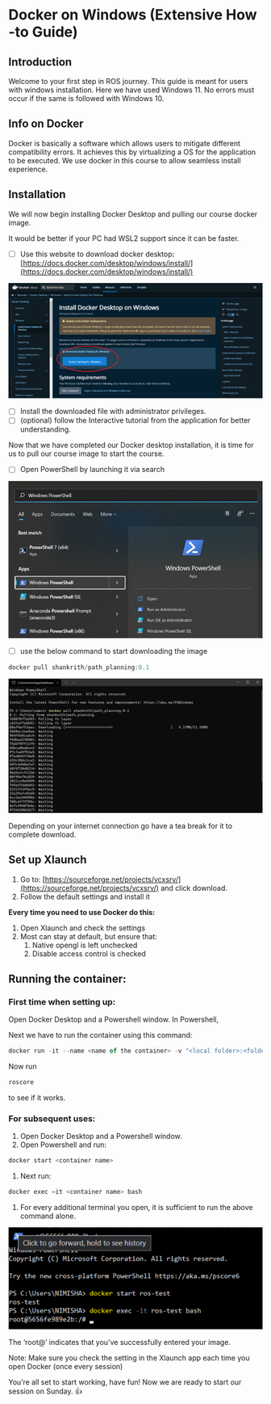 # Docker on Windows (Extensive How -to Guide)

## Introduction

Welcome to your first step in ROS journey. This guide is meant for users with windows installation. Here we have used Windows 11. No errors must occur if the same is followed with Windows 10.

## Info on Docker

Docker is basically a software which allows users to mitigate different compatibility errors. It achieves this by virtualizing a OS for the application to be executed. We use docker in this course to allow seamless install experience.

## Installation

We will now begin installing Docker Desktop and pulling our course docker image.

It would be better if your PC had WSL2 support since it can be faster.

- [ ]  Use this website to download docker desktop: [https://docs.docker.com/desktop/windows/install/](https://docs.docker.com/desktop/windows/install/)

![Screenshot 2022-04-09 072948.png](https://github.com/techclubssn/path_planning/blob/master/Documentation/media/Screenshot_2022-04-09_072948.png?raw=true)

- [ ]  Install the downloaded file with administrator privileges.
- [ ]  (optional) follow the Interactive tutorial from the application for better understanding.

Now that we have completed our Docker desktop installation, it is time for us to pull our course image to start the course.

- [ ]  Open PowerShell by launching it via search

![Untitled](https://github.com/techclubssn/path_planning/blob/master/Documentation/media/Untitled.png?raw=true)

- [ ]  use the below command to start downloading the image

```powershell
docker pull shankrith/path_planning:0.1
```

![Untitled](https://github.com/techclubssn/path_planning/blob/master/Documentation/media/Untitled%201.png?raw=true)

Depending on your internet connection go have a tea break for it to complete download.

## **Set up Xlaunch**

1. Go to: [https://sourceforge.net/projects/vcxsrv/](https://sourceforge.net/projects/vcxsrv/) and click download.
2. Follow the default settings and install it

**Every time you need to use Docker do this:**

1. Open Xlaunch and check the settings
2. Most can stay at default, but ensure that:
    1. Native opengl is left unchecked
    2. Disable access control is checked
    

## **Running the container:**

### **First time when setting up:**

Open Docker Desktop and a Powershell window. In Powershell,

<insert content about pulling>

Next we have to run the container using this command:

```jsx
docker run -it --name <name of the container> -v "<local folder>:<folder in the image>" -e DISPLAY=host.docker.internal:0.0 -e LIBGL_ALWAYS_INDIRECT=0 <image name> bash
```

Now run 

```jsx
roscore
```

to see if it works.

### **For subsequent uses:**

1. Open Docker Desktop and a Powershell window.
2. Open Powershell and run:

```jsx
docker start <container name>
```

1. Next run:

```jsx
docker exec –it <container name> bash
```

1. For every additional terminal you open, it is sufficient to run the above command alone.

![Screenshot 2022-04-09 092130.png](https://github.com/techclubssn/path_planning/blob/master/Documentation/media/Screenshot_2022-04-09_092130.png?raw=true)

The ‘root@’ indicates that you’ve successfully entered your image.

Note: Make sure you check the setting in the Xlaunch app each time you open Docker (once every session)

You’re all set to start working, have fun!
Now we are ready to start our session on Sunday. 👍
